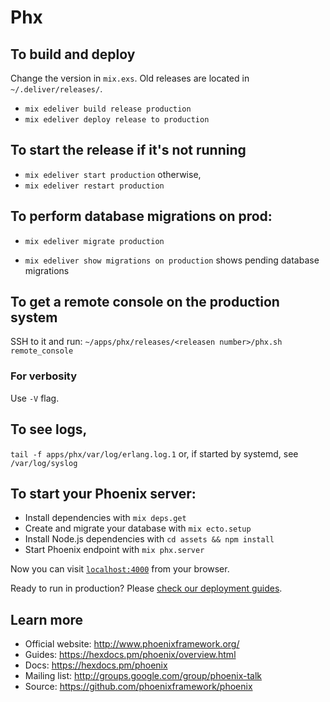 # Phx
## To build and deploy
Change the version in `mix.exs`.
Old releases are located in `~/.deliver/releases/`.


- `mix edeliver build release production`
- `mix edeliver deploy release to production`

## To start the release if it's not running
- `mix edeliver start production`
otherwise,
- `mix edeliver restart production`

## To perform database migrations on prod:
- `mix edeliver migrate production`

- `mix edeliver show migrations on production` shows pending database migrations

## To get a remote console on the production system
SSH to it and run:
`~/apps/phx/releases/<releasen number>/phx.sh remote_console`

### For verbosity
Use `-V` flag.

## To see logs,
`tail -f apps/phx/var/log/erlang.log.1`
or, if started by systemd, see `/var/log/syslog`

## To start your Phoenix server:

  * Install dependencies with `mix deps.get`
  * Create and migrate your database with `mix ecto.setup`
  * Install Node.js dependencies with `cd assets && npm install`
  * Start Phoenix endpoint with `mix phx.server`

Now you can visit [`localhost:4000`](http://localhost:4000) from your browser.

Ready to run in production? Please [check our deployment guides](https://hexdocs.pm/phoenix/deployment.html).

## Learn more

  * Official website: http://www.phoenixframework.org/
  * Guides: https://hexdocs.pm/phoenix/overview.html
  * Docs: https://hexdocs.pm/phoenix
  * Mailing list: http://groups.google.com/group/phoenix-talk
  * Source: https://github.com/phoenixframework/phoenix
